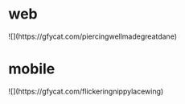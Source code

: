 <h1>web</h1>
![](https://gfycat.com/piercingwellmadegreatdane)
<h1>mobile</h1>
![](https://gfycat.com/flickeringnippylacewing)
